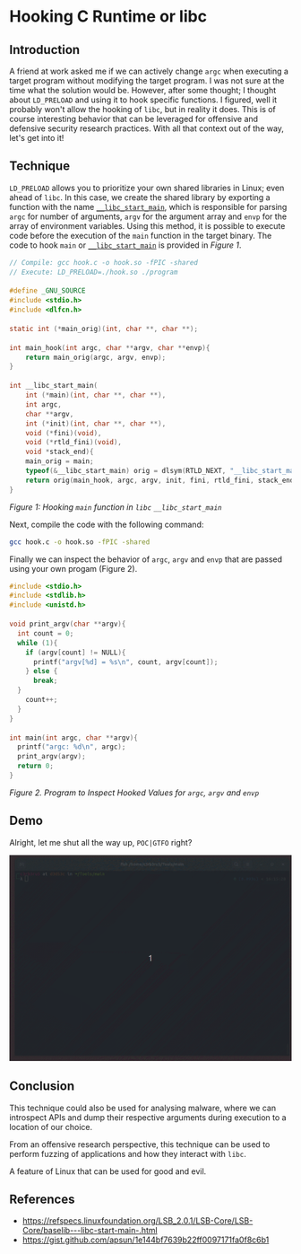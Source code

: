 # Hooking C Runtime or libc


## Introduction

A friend at work asked me if we can actively change `argc` when executing a target program without modifying the target program. I was not sure at the time what the solution would be. However, after some thought; I thought about `LD_PRELOAD` and using it to hook specific functions. I figured, well it probably won't allow the hooking of `libc`, but in reality it does. This is of course interesting behavior that can be leveraged for offensive and defensive security research practices. With all that context out of the way, let's get into it!

## Technique

`LD_PRELOAD` allows you to prioritize your own shared libraries in Linux; even ahead of `libc`.  In this case, we create the shared library by exporting a function with the name [`__libc_start_main`](https://refspecs.linuxfoundation.org/LSB_2.0.1/LSB-Core/LSB-Core/baselib---libc-start-main-.html), which is responsible for parsing `argc` for number of arguments, `argv` for the argument array and `envp` for the array of environment variables. Using this method, it is possible to execute code before the execution of the `main` function in the target binary. The code to hook `main` or [`__libc_start_main`](https://refspecs.linuxfoundation.org/LSB_2.0.1/LSB-Core/LSB-Core/baselib---libc-start-main-.html) is provided in *Figure 1*.

```c
// Compile: gcc hook.c -o hook.so -fPIC -shared
// Execute: LD_PRELOAD=./hook.so ./program

#define _GNU_SOURCE
#include <stdio.h>
#include <dlfcn.h>

static int (*main_orig)(int, char **, char **);

int main_hook(int argc, char **argv, char **envp){
    return main_orig(argc, argv, envp);
}

int __libc_start_main(
    int (*main)(int, char **, char **),
    int argc,
    char **argv,
    int (*init)(int, char **, char **),
    void (*fini)(void),
    void (*rtld_fini)(void),
    void *stack_end){
    main_orig = main;
    typeof(&__libc_start_main) orig = dlsym(RTLD_NEXT, "__libc_start_main");
    return orig(main_hook, argc, argv, init, fini, rtld_fini, stack_end);
}
```
*Figure 1: Hooking `main` function in `libc` `__libc_start_main`*

Next, compile the code with the following command:
```bash
gcc hook.c -o hook.so -fPIC -shared
```

Finally we can inspect the behavior of `argc`, `argv` and `envp` that are passed using your own progam (Figure 2).

```c
#include <stdio.h>
#include <stdlib.h>
#include <unistd.h>

void print_argv(char **argv){
  int count = 0;
  while (1){
    if (argv[count] != NULL){
      printf("argv[%d] = %s\n", count, argv[count]);
    } else {
      break;
  }
    count++;
  }
}

int main(int argc, char **argv){
  printf("argc: %d\n", argc);
  print_argv(argv);
  return 0;
}
```
*Figure 2. Program to Inspect Hooked Values for `argc`, `argv` and `envp`*

## Demo

Alright, let me shut all the way up, `POC|GTFO` right?

![demo](images/eb2adb6ffc783c640e69a435017e55816dfbf3baa8c4fe66aa67476be57389eb.gif)

## Conclusion

This technique could also be used for analysing malware, where we can introspect APIs and dump their respective arguments during execution to a location of our choice.

From an offensive research perspective, this technique can be used to perform fuzzing of applications and how they interact with `libc`.

A feature of Linux that can be used for good and evil.

## References
- https://refspecs.linuxfoundation.org/LSB_2.0.1/LSB-Core/LSB-Core/baselib---libc-start-main-.html
- https://gist.github.com/apsun/1e144bf7639b22ff0097171fa0f8c6b1

